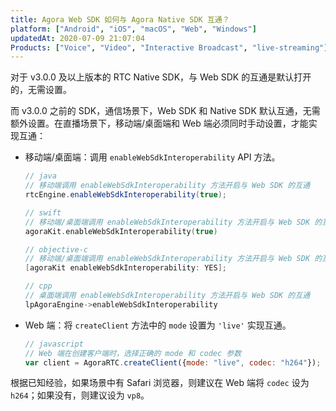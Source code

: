 ```yaml
---
title: Agora Web SDK 如何与 Agora Native SDK 互通？
platform: ["Android", "iOS", "macOS", "Web", "Windows"]
updatedAt: 2020-07-09 21:07:04
Products: ["Voice", "Video", "Interactive Broadcast", "live-streaming"]
---
```


对于 v3.0.0 及以上版本的 RTC Native SDK，与 Web SDK 的互通是默认打开的，无需设置。

而 v3.0.0 之前的 SDK，通信场景下，Web SDK 和 Native SDK 默认互通，无需额外设置。在直播场景下，移动端/桌面端和 Web 端必须同时手动设置，才能实现互通：

- 移动端/桌面端：调用 `enableWebSdkInteroperability` API 方法。

  ```java
  // java
  // 移动端调用 enableWebSdkInteroperability 方法开启与 Web SDK 的互通
  rtcEngine.enableWebSdkInteroperability(true);
  ```

  ```swift
  // swift
  // 移动端/桌面端调用 enableWebSdkInteroperability 方法开启与 Web SDK 的互通
  agoraKit.enableWebSdkInteroperability(true)
  ```

  ```objective-c
  // objective-c
  // 移动端/桌面端调用 enableWebSdkInteroperability 方法开启与 Web SDK 的互通
  [agoraKit enableWebSdkInteroperability: YES];
  ```

  ```cpp
  // cpp
  // 桌面端调用 enableWebSdkInteroperability 方法开启与 Web SDK 的互通
  lpAgoraEngine->enableWebSdkInteroperability
  ```

- Web 端：将 `createClient` 方法中的 `mode` 设置为 `'live'` 实现互通。

  ```javascript
  // javascript
  // Web 端在创建客户端时，选择正确的 mode 和 codec 参数
  var client = AgoraRTC.createClient({mode: "live", codec: "h264"});
  ```

<div class="alert note">根据已知经验，如果场景中有 Safari 浏览器，则建议在 Web 端将 <code>codec</code> 设为 <code>h264</code>；如果没有，则建议设为 <code>vp8</code>。</div>
